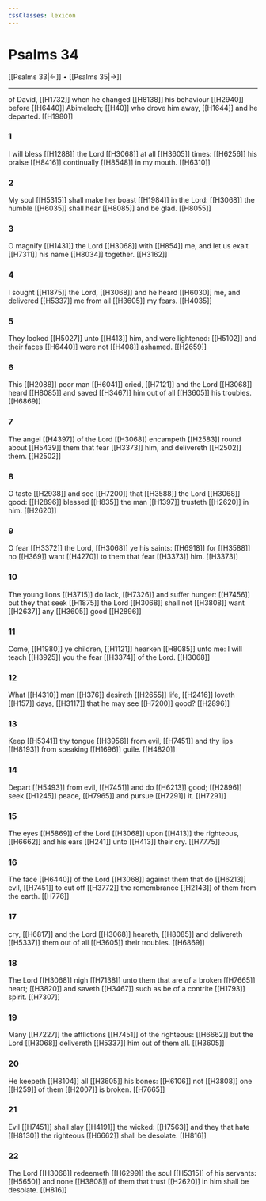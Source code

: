 ```yaml
---
cssClasses: lexicon
---
```

# Psalms 34

[[Psalms 33|←]] • [[Psalms 35|→]]

---

of David, [[H1732]] when he changed [[H8138]] his behaviour [[H2940]] before [[H6440]] Abimelech; [[H40]] who drove him away, [[H1644]] and he departed. [[H1980]]

### 1
I will bless [[H1288]] the Lord [[H3068]] at all [[H3605]] times: [[H6256]] his praise [[H8416]] continually [[H8548]] in my mouth. [[H6310]]

### 2
My soul [[H5315]] shall make her boast [[H1984]] in the Lord: [[H3068]] the humble [[H6035]] shall hear [[H8085]] and be glad. [[H8055]]

### 3
O magnify [[H1431]] the Lord [[H3068]] with [[H854]] me, and let us exalt [[H7311]] his name [[H8034]] together. [[H3162]]

### 4
I sought [[H1875]] the Lord, [[H3068]] and he heard [[H6030]] me, and delivered [[H5337]] me from all [[H3605]] my fears. [[H4035]]

### 5
They looked [[H5027]] unto [[H413]] him, and were lightened: [[H5102]] and their faces [[H6440]] were not [[H408]] ashamed. [[H2659]]

### 6
This [[H2088]] poor man [[H6041]] cried, [[H7121]] and the Lord [[H3068]] heard [[H8085]] and saved [[H3467]] him out of all [[H3605]] his troubles. [[H6869]]

### 7
The angel [[H4397]] of the Lord [[H3068]] encampeth [[H2583]] round about [[H5439]] them that fear [[H3373]] him, and delivereth [[H2502]] them. [[H2502]]

### 8
O taste [[H2938]] and see [[H7200]] that [[H3588]] the Lord [[H3068]] good: [[H2896]] blessed [[H835]] the man [[H1397]] trusteth [[H2620]] in him. [[H2620]]

### 9
O fear [[H3372]] the Lord, [[H3068]] ye his saints: [[H6918]] for [[H3588]] no [[H369]] want [[H4270]] to them that fear [[H3373]] him. [[H3373]]

### 10
The young lions [[H3715]] do lack, [[H7326]] and suffer hunger: [[H7456]] but they that seek [[H1875]] the Lord [[H3068]] shall not [[H3808]] want [[H2637]] any [[H3605]] good [[H2896]]

### 11
Come, [[H1980]] ye children, [[H1121]] hearken [[H8085]] unto me: I will teach [[H3925]] you the fear [[H3374]] of the Lord. [[H3068]]

### 12
What [[H4310]] man [[H376]] desireth [[H2655]] life, [[H2416]] loveth [[H157]] days, [[H3117]] that he may see [[H7200]] good? [[H2896]]

### 13
Keep [[H5341]] thy tongue [[H3956]] from evil, [[H7451]] and thy lips [[H8193]] from speaking [[H1696]] guile. [[H4820]]

### 14
Depart [[H5493]] from evil, [[H7451]] and do [[H6213]] good; [[H2896]] seek [[H1245]] peace, [[H7965]] and pursue [[H7291]] it. [[H7291]]

### 15
The eyes [[H5869]] of the Lord [[H3068]] upon [[H413]] the righteous, [[H6662]] and his ears [[H241]] unto [[H413]] their cry. [[H7775]]

### 16
The face [[H6440]] of the Lord [[H3068]] against them that do [[H6213]] evil, [[H7451]] to cut off [[H3772]] the remembrance [[H2143]] of them from the earth. [[H776]]

### 17
cry, [[H6817]] and the Lord [[H3068]] heareth, [[H8085]] and delivereth [[H5337]] them out of all [[H3605]] their troubles. [[H6869]]

### 18
The Lord [[H3068]] nigh [[H7138]] unto them that are of a broken [[H7665]] heart; [[H3820]] and saveth [[H3467]] such as be of a contrite [[H1793]] spirit. [[H7307]]

### 19
Many [[H7227]] the afflictions [[H7451]] of the righteous: [[H6662]] but the Lord [[H3068]] delivereth [[H5337]] him out of them all. [[H3605]]

### 20
He keepeth [[H8104]] all [[H3605]] his bones: [[H6106]] not [[H3808]] one [[H259]] of them [[H2007]] is broken. [[H7665]]

### 21
Evil [[H7451]] shall slay [[H4191]] the wicked: [[H7563]] and they that hate [[H8130]] the righteous [[H6662]] shall be desolate. [[H816]]

### 22
The Lord [[H3068]] redeemeth [[H6299]] the soul [[H5315]] of his servants: [[H5650]] and none [[H3808]] of them that trust [[H2620]] in him shall be desolate. [[H816]]